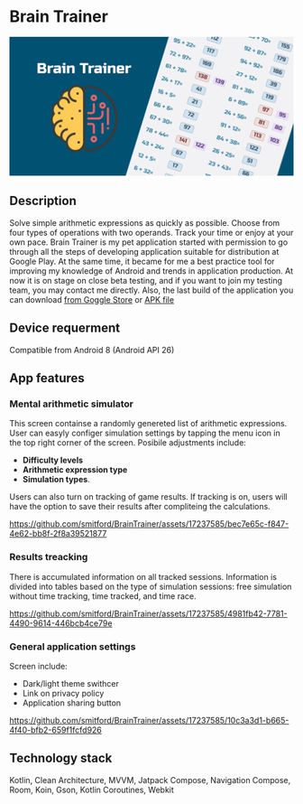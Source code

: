 # Brain Trainer
![application banner](BrainTrainerApp.png)

## Description 
Solve simple arithmetic expressions as quickly as possible. Choose from four types of operations with two operands. Track your time or enjoy at your own pace.
Brain Trainer is my pet application started with permission to go through all the steps of developing application suitable for distribution at Google Play. At the same time, it became for me a best practice tool for improving my knowledge of Android and trends in application production. At now it is on stage on close beta testing, and if you want to join my testing team, you may contact me directly.
Also, the last build of the application you can download [from Goggle Store](https://play.google.com/store/apps/details?id=main.work.braintrainercompose&hl=en-US&ah=sImgtVDKPHcPNvFao_Abe6AyElw) or [APK file](https://github.com/smitford/BrainTrainer/blob/master/app-release.apk)

## Device requerment
Compatible from Android 8 (Android API 26)

## App features

### Mental arithmetic simulator
This screen containse a randomly genereted list of arithmetic expressions. User can easyly configer simulation settings by tapping the menu icon in the top right corner of the screen. Posibile adjustments include:
 - **Difficulty levels**
 - **Arithmetic expression type**
 - **Simulation types**.

Users can also turn on tracking of game results. If tracking is on, users will have the option to save their results after compliteing the calculations.


https://github.com/smitford/BrainTrainer/assets/17237585/bec7e65c-f847-4e62-bb8f-2f8a39521877


### Results treacking
There is accumulated information on all tracked sessions. Information is divided into tables based on the type of simulation sessions: free simulation without time tracking, time tracked, and time race.


https://github.com/smitford/BrainTrainer/assets/17237585/4981fb42-7781-4490-9614-446bcb4ce79e



### General application settings
Screen include:
- Dark/light theme swithcer
- Link on privacy policy
- Application sharing button



https://github.com/smitford/BrainTrainer/assets/17237585/10c3a3d1-b665-4f40-bfb2-659f1fcfd926


## Technology stack
Kotlin, Clean Architecture, MVVM, Jatpack Compose, Navigation Compose, Room, Koin, Gson, Kotlin Coroutines, Webkit
